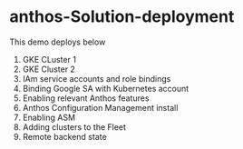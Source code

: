 # anthos-Solution-deployment

This demo deploys below

1. GKE CLuster 1
2. GKE Cluster 2
3. IAm service accounts and role bindings
4. Binding Google SA with Kubernetes account
5. Enabling relevant Anthos features
6. Anthos Configuration Management install
7. Enabling ASM
8. Adding clusters to the Fleet
9. Remote backend state
 
